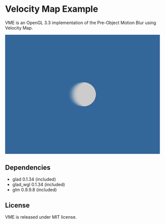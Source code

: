 Velocity Map Example
====================
VME is an OpenGL 3.3 implementation of the Pre-Object Motion Blur using Velocity Map.

![Alt text](/Images/Preview.png?raw=true "Preview")

## Dependencies
- glad 0.1.34 (included)
- glad_wgl 0.1.34 (included)
- glm 0.9.9.8 (included)

## License
VME is released under MIT license.
